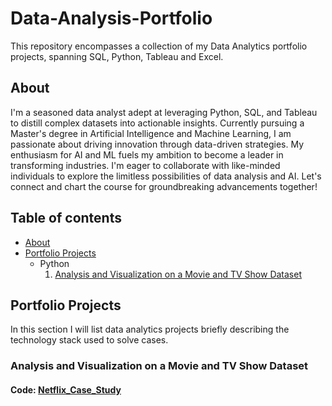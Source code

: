 # Data-Analysis-Portfolio
This repository encompasses a collection of my Data Analytics portfolio projects, spanning SQL, Python, Tableau and Excel.
## About
I'm a seasoned data analyst adept at leveraging Python, SQL, and Tableau to distill complex datasets into actionable insights. Currently pursuing a Master's degree in Artificial Intelligence and Machine Learning, I am passionate about driving innovation through data-driven strategies. My enthusiasm for AI and ML fuels my ambition to become a leader in transforming industries. I'm eager to collaborate with like-minded individuals to explore the limitless possibilities of data analysis and AI. Let's connect and chart the course for groundbreaking advancements together!

## Table of contents
* [About](https://github.com/deeps-kkk/Data-Analysis-Portfolio/edit/main/README.md#about)
* [Portfolio Projects](https://github.com/deeps-kkk/Data-Analysis-Portfolio/edit/main/README.md#portfolio-projects)
  - Python
    1. [Analysis and Visualization on a Movie and TV Show Dataset](https://github.com/deeps-kkk/Data-Analysis-Portfolio/edit/main/README.md#analysis-and-visualization-on-a-movie-and-tv-show-dataset)







## Portfolio Projects
In this section I will list data analytics projects briefly describing the technology stack used to solve cases.

### Analysis and Visualization on a Movie and TV Show Dataset
#### Code: [Netflix_Case_Study]()



